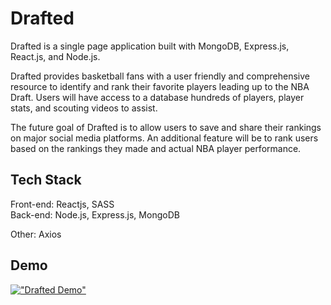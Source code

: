 # Drafted

Drafted is a single page application built with MongoDB, Express.js, React.js, and Node.js.

Drafted provides basketball fans with a user friendly and comprehensive resource to identify and rank their favorite players leading up to the NBA Draft. Users will have access to a database hundreds of players, player stats, and scouting videos to assist.

The future goal of Drafted is to allow users to save and share their rankings on major social media platforms. An additional feature will be to rank users based on the rankings they made and actual NBA player performance.

## Tech Stack

Front-end: Reactjs, SASS
<br>Back-end: Node.js, Express.js, MongoDB

Other: Axios


## Demo

[!["Drafted Demo"](https://cdn.loom.com/sessions/thumbnails/cff1fe9f13cb4ad091d8bc8279264560-1683082888484-with-play.gif)](https://www.loom.com/share/cff1fe9f13cb4ad091d8bc8279264560)